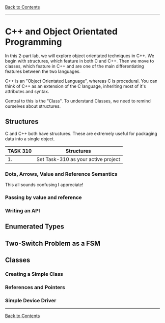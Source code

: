 [Back to Contents](README.md)

---

# C++ and Object Orientated Programming 
In this 2-part lab, we will explore object orientated techniques in C++. We begin with structures, which feature in both C and C++. Then we move to classes, which feature in C++ and are one of the main differentiating features between the two languages.  

C++ is an "Object Orientated Language", whereas C is procedural. You can think of C++ as an extension of the C language, inheriting most of it's attributes and syntax.

Central to this is the "Class". To understand Classes, we need to remind ourselves about structures.

## Structures
C and C++ both have structures. These are extremely useful for packaging data into a single object.


| **TASK 310** | Structures |
| --- | --- |
| 1. | Set Task-310 as your active project |

### Dots, Arrows, Value and Reference Semantics
This all sounds confusing I appreciate!

### Passing by value and reference

### Writing an API

## Enumerated Types

## Two-Switch Problem as a FSM

## Classes

### Creating a Simple Class

### References and Pointers

### Simple Device Driver

---

[Back to Contents](README.md)